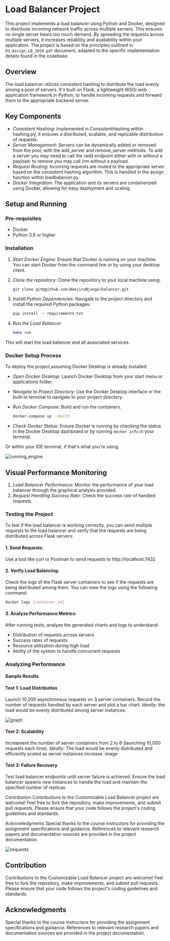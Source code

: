 # Load Balancer Project

This project implements a load balancer using Python and Docker, designed to distribute incoming network traffic across multiple servers. This ensures no single server bears too much demand. By spreading the requests across multiple servers, it increases reliability and availability within your application. 
The project is based on the principles outlined in `DS_Assign_LB_2024.pdf` document, adapted to the specific implementation details found in the codebase.

## Overview

The load balancer utilizes consistent hashing to distribute the load evenly among a pool of servers. It's built on Flask, a lightweight WSGI web application framework in Python, to handle incoming requests and forward them to the appropriate backend server.

## Key Components

- *Consistent Hashing*: Implemented in ConsistentHashing within hashing.py, it ensures a distributed, scalable, and replicable distribution of requests.
- *Server Management*: Servers can be dynamically added or removed from the pool, with the add_server and remove_server methods. To add a server you may need to call the /add endpoint either with or without a payload. to remove you may call /rm without a payload.
- *Request Routing*: Incoming requests are routed to the appropriate server based on the consistent hashing algorithm. This is handled in the assign function within loadbalancer.py.
- *Docker Integration*: The application and its servers are containerized using Docker, allowing for easy deployment and scaling.

## Setup and Running

### Pre-requisites

- Docker
- Python 3.8 or higher

### Installation

1. *Start Docker Engine*: Ensure that Docker is running on your machine. You can start Docker from the command line or by using your desktop client.
2. *Clone the repository*: Clone the repository to your local machine using:
   ```sh
   git clone git@github.com:WanjiruNjunge/balancer.git
   ```

3. *Install Python Dependencies:*
Navigate to the project directory and install the required Python packages:
    ```sh
    pip install -r requirements.txt
    ```
4. *Run the Load Balancer:*
    ```sh
    make run
    ```
This will start the load balancer and all associated services.

### Docker Setup Process
To deploy the project,assuming Docker Desktop is already installed: 

- *Open Docker Desktop:* Launch Docker Desktop from your start menu or applications folder.
- *Navigate to Project Directory:* Use the Docker Desktop interface or the built-in terminal to navigate to your project directory.
- *Run Docker Compose:* 
Build and run the containers. 
   ```sh
   docker-compose up --build
   ```  
     
- *Check Docker Status:* 
Ensure Docker is running by checking the status in the Docker Desktop dashboard or by running ```docker info``` in your terminal.

Or within your IDE terminal, if that's what you're using.

![running_engine](https://github.com/user-attachments/assets/0d034263-9e17-4bf0-b6ce-ae59740d6baa)


## Visual Performance Monitoring

1. *Load Balancer Performance:* Monitor the performance of your load balancer through the graphical analysis provided. 
2. *Request Handling Success Rate:* Check the success rate of handled requests.

### Testing the Project

To test if the load balancer is working correctly, you can send multiple requests to the load balancer and verify that the requests are being distributed across  Flask servers:

#### 1. Send Requests:

Use a tool like curl or Postman to send requests to http://localhost:7432

#### 2. Verify Load Balancing:

Check the logs of the Flask server containers to see if the requests are being distributed among them. You can view the logs using the following command:

```bash
docker logs [container_id]
```

#### 3. Analyze Performance Metrics:
After running tests, analyze the generated charts and logs to understand:

- Distribution of requests across servers
- Success rates of requests
- Resource utilization during high load
- Ability of the system to handle concurrent requests


### Analyzing Performance
#### Sample Results
#### Test 1: Load Distribution
Launch 10,000 asynchronous requests on 3 server containers.
Record the number of requests handled by each server and plot a bar chart.
*Ideally:* the load would be evenly distributed among server instances.

![graph](https://github.com/user-attachments/assets/fb456d75-680c-41e6-ba21-3b4159e1ebcc)


#### Test 2: Scalability
Increament the number of server containers from 2 to 6 (launching 10,000 requests each time).
*Ideally:* The load would be evenly distributed and efficiently scaled as server instances increase. 
image

#### Test 3: Failure Recovery
Test load balancer endpoints until server failure is achieved.
Ensure the load balancer spawns new instances to handle the load and maintain the specified number of replicas.

Contribution
Contributions to the Customizable Load Balancer project are welcome! Feel free to fork the repository, make improvements, and submit pull requests. Please ensure that your code follows the project's coding guidelines and standards.

Acknowledgments
Special thanks to the course instructors for providing the assignment specifications and guidance. References to relevant research papers and documentation sources are provided in the project documentation.

![requests](https://github.com/user-attachments/assets/b9eb2866-4dbc-4287-ade5-7cac9d58fcbe)

## Contribution
Contributions to the Customizable Load Balancer project are welcome! Feel free to fork the repository, make improvements, and submit pull requests. Please ensure that your code follows the project's coding guidelines and standards.

## Acknowledgments
Special thanks to the course instructors for providing the assignment specifications and guidance. References to relevant research papers and documentation sources are provided in the project documentation.
<!-- Containers with the prefix 'emergency_' are spawned on failure of a replica.
On failure of a server during a test run with 40000 requests, 'emergency_52' and 'emergency_11' were spawned to handle requests -->
